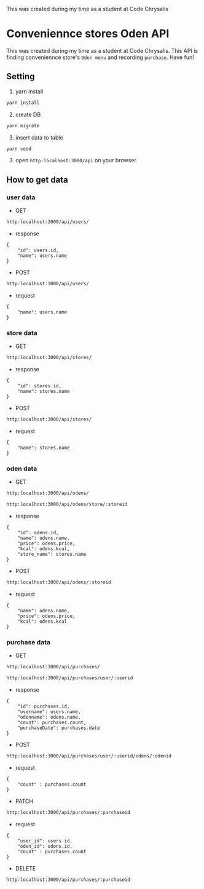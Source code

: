 This was created during my time as a student at Code Chrysalis
# Conveniennce stores Oden API

This was created during my time as a student at Code Chrysalis.
This API is finding conveniennce store's `Oden menu` and recording `purchase`.
Have fun!


## Setting
1. yarn install
```bash
yarn install
```
2. create DB
```bash
yarn migrate
```
3. insert data to table
```bash
yarn seed
```
3. open `http:localhost:3000/api` on your browser.

## How to get data
### user data
* GET
```bash
http:localhost:3000/api/users/
```
* response
```
{
    "id": users.id,
    "name": users.name
}
```
* POST
```bash
http:localhost:3000/api/users/
```
* request
```
{
    "name": users.name
}
```
### store data
* GET
```bash
http:localhost:3000/api/stores/
```
* response
```
{
    "id": stores.id,
    "name": stores.name
}
```
* POST
```bash
http:localhost:3000/api/stores/
```
* request
```
{
    "name": stores.name
}
```
### oden data
* GET
```bash
http:localhost:3000/api/odens/
```
```bash
http:localhost:3000/api/odens/store/:storeid
```
* response
```
{
    "id": odens.id,
    "name": odens.name,
    "price": odens.price,
    "kcal": odens.kcal,
    "store_name": stores.name
}
```
* POST
```bash
http:localhost:3000/api/odens/:storeid
```
* request
```
{
    "name": odens.name,
    "price": odens.price,
    "kcal": odens.kcal
}
```
### purchase data
* GET
```bash
http:localhost:3000/api/purchases/
```
```bash
http:localhost:3000/api/purchases/user/:userid
```
* response
```
{
    "id": purchases.id,
    "username": users.name,
    "odenname": odens.name,
    "count": purchases.count,
    "purchaseDate": purchases.date
}
```
* POST
```bash
http:localhost:3000/api/purchases/user/:userid/odens/:odenid
```
* request
```
{
    "count" : purchases.count
}
```
* PATCH
```bash
http:localhost:3000/api/purchases/:purchaseid
```
* request
```
{
    "user_id": users.id,
    "oden_id": odens.id,
    "count" : purchases.count
}
```
* DELETE
```bash
http:localhost:3000/api/purchases/:purchaseid
```